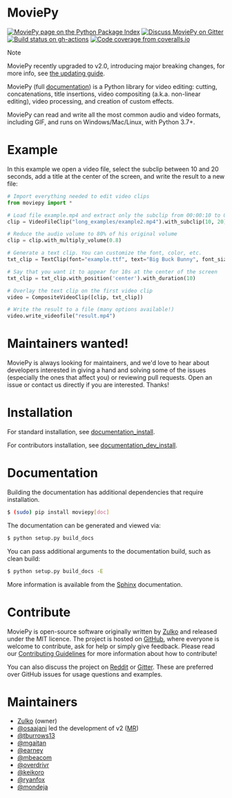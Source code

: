 # MoviePy


[![MoviePy page on the Python Package Index](https://badge.fury.io/py/moviepy.svg)](https://pypi.org/project/moviepy/) [![Discuss MoviePy on Gitter](https://img.shields.io/gitter/room/movie-py/gitter?color=46BC99&logo=gitter)](Gitter_) [![Build status on gh-actions](https://img.shields.io/github/actions/workflow/status/Zulko/moviepy/test_suite.yml?logo=github)](https://github.com/Zulko/moviepy/actions/workflows/test_suite.yml) [![Code coverage from coveralls.io](https://img.shields.io/coveralls/github/Zulko/moviepy/master?logo=coveralls)](https://coveralls.io/github/Zulko/moviepy?branch=master)

> [!NOTE] 
> MoviePy recently upgraded to v2.0, introducing major
breaking changes, for more info, see [the updating
guide](https://zulko.github.io/moviepy/getting_started/updating_to_v2.html).

MoviePy (full [documentation](https://zulko.github.io/moviepy/)) is a
Python library for video editing: cutting, concatenations, title
insertions, video compositing (a.k.a. non-linear editing), video
processing, and creation of custom effects.

MoviePy can read and write all the most common audio and video formats,
including GIF, and runs on Windows/Mac/Linux, with Python 3.7+.

# Example

In this example we open a video file, select the subclip between 10 and
20 seconds, add a title at the center of the screen, and write the
result to a new file:

``` python
# Import everything needed to edit video clips
from moviepy import *

# Load file example.mp4 and extract only the subclip from 00:00:10 to 00:00:20
clip = VideoFileClip("long_examples/example2.mp4").with_subclip(10, 20)

# Reduce the audio volume to 80% of his original volume
clip = clip.with_multiply_volume(0.8)

# Generate a text clip. You can customize the font, color, etc.
txt_clip = TextClip(font="example.ttf", text="Big Buck Bunny", font_size=70, color='white')

# Say that you want it to appear for 10s at the center of the screen
txt_clip = txt_clip.with_position('center').with_duration(10)

# Overlay the text clip on the first video clip
video = CompositeVideoClip([clip, txt_clip])

# Write the result to a file (many options available!)
video.write_videofile("result.mp4")
```

# Maintainers wanted!

MoviePy is always looking for maintainers, and we'd love to hear about
developers interested in giving a hand and solving some of the issues
(especially the ones that affect you) or reviewing pull requests. Open
an issue or contact us directly if you are interested. Thanks!

# Installation

For standard installation, see
[documentation_install](https://zulko.github.io/moviepy/getting_started/install.html).

For contributors installation, see
[documentation_dev_install](https://zulko.github.io/moviepy/developer_guide/developers_install.rst).

# Documentation

Building the documentation has additional dependencies that require
installation.

``` bash
$ (sudo) pip install moviepy[doc]
```

The documentation can be generated and viewed via:

``` bash
$ python setup.py build_docs
```

You can pass additional arguments to the documentation build, such as
clean build:

``` bash
$ python setup.py build_docs -E
```

More information is available from the
[Sphinx](https://www.sphinx-doc.org/en/master/setuptools.html)
documentation.

# Contribute

MoviePy is open-source software originally written by
[Zulko](https://github.com/Zulko) and released under the MIT licence.
The project is hosted on [GitHub](https://github.com/Zulko/moviepy),
where everyone is welcome to contribute, ask for help or simply give
feedback. Please read our [Contributing
Guidelines](https://github.com/Zulko/moviepy/blob/master/CONTRIBUTING.md)
for more information about how to contribute!

You can also discuss the project on
[Reddit](https://www.reddit.com/r/moviepy/) or
[Gitter](https://gitter.im/movie-py/Lobby). These are preferred over
GitHub issues for usage questions and examples.

# Maintainers

-   [Zulko](https://github.com/Zulko) (owner)
-   [@osaajani](https://github.com/OsaAjani) led the development of v2 ([MR](https://github.com/Zulko/moviepy/pull/2024))
-   [@tburrows13](https://github.com/tburrows13)
-   [@mgaitan](https://github.com/mgaitan)
-   [@earney](https://github.com/earney)
-   [@mbeacom](https://github.com/mbeacom)
-   [@overdrivr](https://github.com/overdrivr)
-   [@keikoro](https://github.com/keikoro)
-   [@ryanfox](https://github.com/ryanfox)
-   [@mondeja](https://github.com/mondeja)
